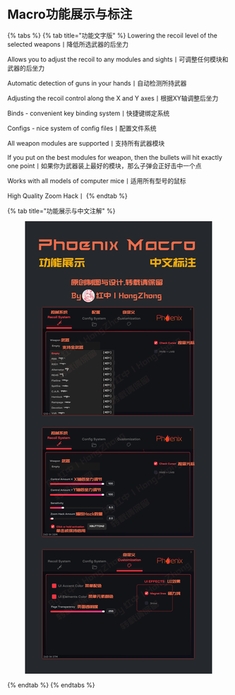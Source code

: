# Macro功能展示与标注



{% tabs %}
{% tab title="功能文字版" %}
Lowering the recoil level of the selected weapons丨降低所选武器的后坐力&#x20;

Allows you to adjust the recoil to any modules and sights丨可调整任何模块和武器的后坐力&#x20;

Automatic detection of guns in your hands丨自动检测所持武器&#x20;

Adjusting the recoil control along the X and Y axes丨根据XY轴调整后坐力&#x20;

Binds - convenient key binding system丨快捷键绑定系统&#x20;

Configs - nice system of config files丨配置文件系统&#x20;

All weapon modules are supported丨支持所有武器模块&#x20;

If you put on the best modules for weapon, then the bullets will hit exactly one point丨如果你为武器装上最好的模块，那么子弹会正好击中一个点&#x20;

Works with all models of computer mice丨适用所有型号的鼠标&#x20;

High Quality Zoom Hack丨
{% endtab %}

{% tab title="功能展示与中文注解" %}
<figure><img src="../../.gitbook/assets/image (1).png" alt=""><figcaption></figcaption></figure>
{% endtab %}
{% endtabs %}
